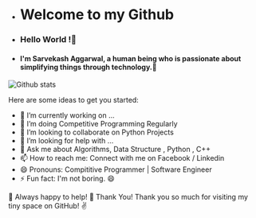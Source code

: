 - <h1> Welcome to my Github </h1>
- <h3> Hello World !👋 </h3> 
- <h4>  I'm Sarvekash Aggarwal, a human being who is passionate about simplifying things through technology.👋 </h4>  

![Github stats](https://github-readme-stats.vercel.app/api?username=uniquesarvekash)

Here are some ideas to get you started:

- 🔭 I’m currently working on ...
- 🌱 I’m doing Competitive Programming Regularly
- 👯  I’m looking to collaborate on Python Projects
- 🤔 I’m looking for help with ...
- 💬 Ask me about Algorithms, Data Structure , Python , C++
- 📫 How to reach me: Connect with me on Facebook / Linkedin
- 😄 Pronouns: Compititive Programmer | Software Engineer
- ⚡ Fun fact: I'm not boring. 😄

🤝 Always happy to help!
🤗 Thank You!
Thank you so much for visiting my tiny space on GitHub! ✌️
